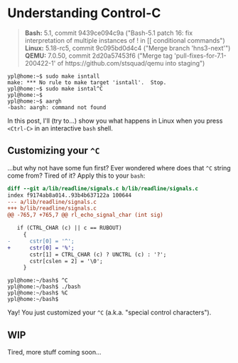 # Understanding Control-C

> **Bash:** 5.1, commit 9439ce094c9a ("Bash-5.1 patch 16: fix interpretation of multiple instances of ! in \[\[ conditional commands")\
> **Linux:** 5.18-rc5, commit 9c095bd0d4c4 ("Merge branch 'hns3-next'")\
> **QEMU:** 7.0.50, commit 2d20a57453f6 ("Merge tag 'pull-fixes-for-7.1-200422-1' of ht<span>tps://github.com/stsquad/qemu into staging")

```console
ypl@home:~$ sudo make isntall
make: *** No rule to make target 'isntall'.  Stop.
ypl@home:~$ sudo make isntal^C
ypl@home:~$ 
ypl@home:~$ aargh
-bash: aargh: command not found
```

In this post, I'll (try to...) show you what happens in Linux when you press `<Ctrl-C>` in an interactive `bash` shell.

## Customizing your `^C`

...but why not have some fun first? Ever wondered where does that `^C` string come from? Tired of it? Apply this to your `bash`:

```diff
diff --git a/lib/readline/signals.c b/lib/readline/signals.c
index f9174ab8a014..93b4b637122a 100644
--- a/lib/readline/signals.c
+++ b/lib/readline/signals.c
@@ -765,7 +765,7 @@ rl_echo_signal_char (int sig)

   if (CTRL_CHAR (c) || c == RUBOUT)
     {
-      cstr[0] = '^';
+      cstr[0] = '%';
       cstr[1] = CTRL_CHAR (c) ? UNCTRL (c) : '?';
       cstr[cslen = 2] = '\0';
     }
```

```console
ypl@home:~/bash$ ^C
ypl@home:~/bash$ ./bash
ypl@home:~/bash$ %C
ypl@home:~/bash$
```

Yay! You just customized your `^C` (a.k.a. "special control characters").

## WIP

Tired, more stuff coming soon...
